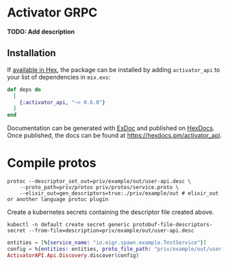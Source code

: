 # Activator GRPC

**TODO: Add description**

## Installation

If [available in Hex](https://hex.pm/docs/publish), the package can be installed
by adding `activator_api` to your list of dependencies in `mix.exs`:

```elixir
def deps do
  [
    {:activator_api, "~> 0.6.0"}
  ]
end
```

Documentation can be generated with [ExDoc](https://github.com/elixir-lang/ex_doc)
and published on [HexDocs](https://hexdocs.pm). Once published, the docs can
be found at <https://hexdocs.pm/activator_api>.

# Compile protos

```shell
protoc --descriptor_set_out=priv/example/out/user-api.desc \
    --proto_path=priv/protos priv/protos/service.proto \
    --elixir_out=gen_descriptors=true:./priv/example/out # elixir_out or another language protoc plugin
```

Create a kubernetes secrets containing the descriptor file created above.

```shell
kubectl -n default create secret generic protobuf-file-descriptors-secret --from-file=description=priv/example/out/user-api.desc
```

```elixir
entities = [%{service_name: "io.eigr.spawn.example.TestService"}]
config = %{entities: entities, proto_file_path: "priv/example/out/user-api.desc", proto: nil}
ActivatorAPI.Api.Discovery.discover(config)
```